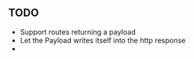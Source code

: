 ## TODO

 + Support routes returning a payload
 + Let the Payload writes itself into the http response
 +